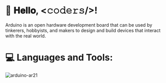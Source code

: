 # :wave: 𝐇𝐞𝐥𝐥𝐨, <𝚌𝚘𝚍𝚎𝚛𝚜/>!

Arduino is an open hardware development board that can be used by tinkerers, hobbyists, and makers to design and build devices that interact with the real world.

# :computer: Languages and Tools:
![arduino-ar21](https://user-images.githubusercontent.com/118696796/214902655-aca30bec-cf02-4336-b314-2724a5d452c6.png)
